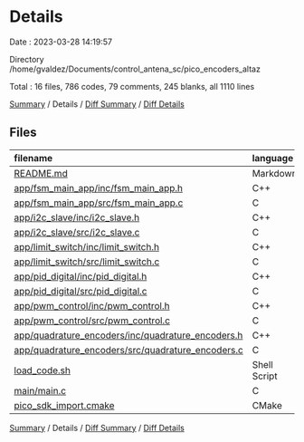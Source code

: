 # Details

Date : 2023-03-28 14:19:57

Directory /home/gvaldez/Documents/control_antena_sc/pico_encoders_altaz

Total : 16 files,  786 codes, 79 comments, 245 blanks, all 1110 lines

[Summary](results.md) / Details / [Diff Summary](diff.md) / [Diff Details](diff-details.md)

## Files
| filename | language | code | comment | blank | total |
| :--- | :--- | ---: | ---: | ---: | ---: |
| [README.md](/README.md) | Markdown | 14 | 0 | 4 | 18 |
| [app/fsm_main_app/inc/fsm_main_app.h](/app/fsm_main_app/inc/fsm_main_app.h) | C++ | 18 | 8 | 9 | 35 |
| [app/fsm_main_app/src/fsm_main_app.c](/app/fsm_main_app/src/fsm_main_app.c) | C | 114 | 12 | 25 | 151 |
| [app/i2c_slave/inc/i2c_slave.h](/app/i2c_slave/inc/i2c_slave.h) | C++ | 8 | 6 | 4 | 18 |
| [app/i2c_slave/src/i2c_slave.c](/app/i2c_slave/src/i2c_slave.c) | C | 89 | 3 | 30 | 122 |
| [app/limit_switch/inc/limit_switch.h](/app/limit_switch/inc/limit_switch.h) | C++ | 8 | 4 | 8 | 20 |
| [app/limit_switch/src/limit_switch.c](/app/limit_switch/src/limit_switch.c) | C | 23 | 8 | 16 | 47 |
| [app/pid_digital/inc/pid_digital.h](/app/pid_digital/inc/pid_digital.h) | C++ | 3 | 0 | 5 | 8 |
| [app/pid_digital/src/pid_digital.c](/app/pid_digital/src/pid_digital.c) | C | 43 | 8 | 16 | 67 |
| [app/pwm_control/inc/pwm_control.h](/app/pwm_control/inc/pwm_control.h) | C++ | 12 | 5 | 2 | 19 |
| [app/pwm_control/src/pwm_control.c](/app/pwm_control/src/pwm_control.c) | C | 30 | 3 | 13 | 46 |
| [app/quadrature_encoders/inc/quadrature_encoders.h](/app/quadrature_encoders/inc/quadrature_encoders.h) | C++ | 25 | 0 | 17 | 42 |
| [app/quadrature_encoders/src/quadrature_encoders.c](/app/quadrature_encoders/src/quadrature_encoders.c) | C | 243 | 11 | 57 | 311 |
| [load_code.sh](/load_code.sh) | Shell Script | 1 | 0 | 0 | 1 |
| [main/main.c](/main/main.c) | C | 93 | 11 | 27 | 131 |
| [pico_sdk_import.cmake](/pico_sdk_import.cmake) | CMake | 62 | 0 | 12 | 74 |

[Summary](results.md) / Details / [Diff Summary](diff.md) / [Diff Details](diff-details.md)